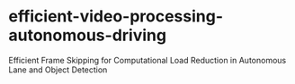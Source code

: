 # efficient-video-processing-autonomous-driving
Efficient Frame Skipping for Computational Load Reduction in Autonomous Lane and Object Detection
